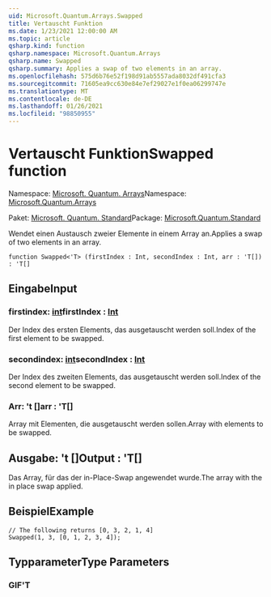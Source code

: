 ```yaml
---
uid: Microsoft.Quantum.Arrays.Swapped
title: Vertauscht Funktion
ms.date: 1/23/2021 12:00:00 AM
ms.topic: article
qsharp.kind: function
qsharp.namespace: Microsoft.Quantum.Arrays
qsharp.name: Swapped
qsharp.summary: Applies a swap of two elements in an array.
ms.openlocfilehash: 575d6b76e52f198d91ab5557ada8032df491cfa3
ms.sourcegitcommit: 71605ea9cc630e84e7ef29027e1f0ea06299747e
ms.translationtype: MT
ms.contentlocale: de-DE
ms.lasthandoff: 01/26/2021
ms.locfileid: "98850955"
---
```

# <a name="swapped-function"></a><span data-ttu-id="afa20-102">Vertauscht Funktion</span><span class="sxs-lookup"><span data-stu-id="afa20-102">Swapped function</span></span>

<span data-ttu-id="afa20-103">Namespace: [Microsoft. Quantum. Arrays](xref:Microsoft.Quantum.Arrays)</span><span class="sxs-lookup"><span data-stu-id="afa20-103">Namespace: [Microsoft.Quantum.Arrays](xref:Microsoft.Quantum.Arrays)</span></span>

<span data-ttu-id="afa20-104">Paket: [Microsoft. Quantum. Standard](https://nuget.org/packages/Microsoft.Quantum.Standard)</span><span class="sxs-lookup"><span data-stu-id="afa20-104">Package: [Microsoft.Quantum.Standard](https://nuget.org/packages/Microsoft.Quantum.Standard)</span></span>


<span data-ttu-id="afa20-105">Wendet einen Austausch zweier Elemente in einem Array an.</span><span class="sxs-lookup"><span data-stu-id="afa20-105">Applies a swap of two elements in an array.</span></span>

```qsharp
function Swapped<'T> (firstIndex : Int, secondIndex : Int, arr : 'T[]) : 'T[]
```


## <a name="input"></a><span data-ttu-id="afa20-106">Eingabe</span><span class="sxs-lookup"><span data-stu-id="afa20-106">Input</span></span>

### <a name="firstindex--int"></a><span data-ttu-id="afa20-107">firstindex: [int](xref:microsoft.quantum.lang-ref.int)</span><span class="sxs-lookup"><span data-stu-id="afa20-107">firstIndex : [Int](xref:microsoft.quantum.lang-ref.int)</span></span>

<span data-ttu-id="afa20-108">Der Index des ersten Elements, das ausgetauscht werden soll.</span><span class="sxs-lookup"><span data-stu-id="afa20-108">Index of the first element to be swapped.</span></span>


### <a name="secondindex--int"></a><span data-ttu-id="afa20-109">secondindex: [int](xref:microsoft.quantum.lang-ref.int)</span><span class="sxs-lookup"><span data-stu-id="afa20-109">secondIndex : [Int](xref:microsoft.quantum.lang-ref.int)</span></span>

<span data-ttu-id="afa20-110">Der Index des zweiten Elements, das ausgetauscht werden soll.</span><span class="sxs-lookup"><span data-stu-id="afa20-110">Index of the second element to be swapped.</span></span>


### <a name="arr--t"></a><span data-ttu-id="afa20-111">Arr: 't []</span><span class="sxs-lookup"><span data-stu-id="afa20-111">arr : 'T[]</span></span>

<span data-ttu-id="afa20-112">Array mit Elementen, die ausgetauscht werden sollen.</span><span class="sxs-lookup"><span data-stu-id="afa20-112">Array with elements to be swapped.</span></span>



## <a name="output--t"></a><span data-ttu-id="afa20-113">Ausgabe: 't []</span><span class="sxs-lookup"><span data-stu-id="afa20-113">Output : 'T[]</span></span>

<span data-ttu-id="afa20-114">Das Array, für das der in-Place-Swap angewendet wurde.</span><span class="sxs-lookup"><span data-stu-id="afa20-114">The array with the in place swap applied.</span></span>

## <a name="example"></a><span data-ttu-id="afa20-115">Beispiel</span><span class="sxs-lookup"><span data-stu-id="afa20-115">Example</span></span>

```qsharp
// The following returns [0, 3, 2, 1, 4]
Swapped(1, 3, [0, 1, 2, 3, 4]);
```

## <a name="type-parameters"></a><span data-ttu-id="afa20-116">Typparameter</span><span class="sxs-lookup"><span data-stu-id="afa20-116">Type Parameters</span></span>

### <a name="t"></a><span data-ttu-id="afa20-117">GIF</span><span class="sxs-lookup"><span data-stu-id="afa20-117">'T</span></span>

